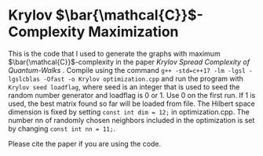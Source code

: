 # Krylov $\bar{\mathcal{C}}$-Complexity Maximization

This is the code that I used to generate the graphs with maximum $\bar{\mathcal{C}}$-complexity in the paper *Krylov Spread Complexity of Quantum-Walks* . Compile using the command
`g++ -std=c++17 -lm -lgsl -lgslcblas -Ofast -o Krylov optimization.cpp` and run the program with `Krylov seed loadflag`, where seed is an integer that is used to seed the random number generator and loadflag is 0 or 1. Use 0 on the first run. If 1 is used, the best matrix found so far will be loaded from file. 
The Hilbert space dimension is fixed by setting `const int dim = 12;` in optimization.cpp. The number nn of randomly chosen neighbors included in the optimization is set by changing `const int nn = 11;`.

Please cite the paper if you are using the code.
